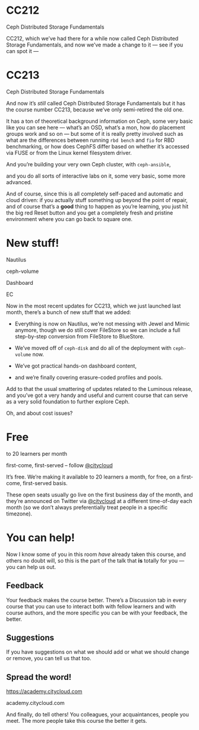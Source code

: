 # CC212

Ceph Distributed Storage Fundamentals

<!-- Note --> 
CC212, which we’ve had there for a while now 
called Ceph Distributed Storage Fundamentals, and now we’ve made a
change to it — see if you can spot it —


# CC213

Ceph Distributed Storage Fundamentals

<!-- Note --> 
And now it’s *still* called Ceph Distributed Storage Fundamentals but
it has the course number CC213, because we’ve only semi-retired the
old one.


<!-- .slide: data-background-video="videos/units.webm" data-background-size="contain" -->

<!-- Note --> 
It has a ton of theoretical background information on Ceph, some very
basic like you can see here — what’s an OSD, what’s a mon, how do
placement groups work and so on — but some of it is really pretty
involved such as what are the differences between running `rbd bench`
and `fio` for RBD benchmarking, or how does CephFS differ based on
whether it’s accessed via FUSE or from the Linux kernel filesystem
driver.


<!-- .slide: data-background-video="videos/start-playbook.webm" data-background-size="contain" -->

<!-- Note --> 
And you’re building your very own Ceph cluster, with `ceph-ansible`,


<!-- .slide: data-background-video="videos/end-of-playbook.webm" data-background-size="contain" -->

<!-- Note --> 
and you do all sorts of interactive labs on it, some very basic, some
more advanced.


<!-- .slide: data-background-video="videos/pool-create.webm" data-background-size="contain" -->

<!-- Note --> 
And of course, since this is all completely self-paced and automatic
and cloud driven: if you actually stuff something up beyond the point
of repair, and of course that’s a **good** thing to happen as you’re
learning, you just hit the big red Reset button and you get a
completely fresh and pristine environment where you can go back to
square one.


<!-- .slide: data-timing="50" -->
# New stuff!

Nautilus   <!-- .element class="fragment" -->

ceph-volume   <!-- .element class="fragment" -->

Dashboard   <!-- .element class="fragment" -->

EC   <!-- .element class="fragment" -->

<!-- Note --> 
Now in the most recent updates for CC213, which we just launched last
month, there’s a bunch of new stuff that we added:

* Everything is now on Nautilus, we’re not messing with Jewel and
  Mimic anymore, though we do still cover FileStore so we can include
  a full step-by-step conversion from FileStore to BlueStore.
  
* We’ve moved off of `ceph-disk` and do all of the deployment with
  `ceph-volume` now.

* We’ve got practical hands-on dashboard content,

* and we’re finally covering erasure-coded profiles and pools.

Add to that the usual smattering of updates related to the Luminous
release, and you’ve got a very handy and useful and current course
that can serve as a very solid foundation to further explore Ceph.


<!-- .slide: data-background-image="images/cost.svg" data-background-size="contain" data-timing="5" -->

<!-- Note --> 
Oh, and about cost issues?


# Free

to 20 learners per month

first-come, first-served – follow
[@citycloud](https://twitter.com/citycloud) 

<!-- Note --> 
It’s free. We’re making it available to 20 learners a month, for free,
on a first-come, first-served basis.

These open seats usually go live on the first business day of the
month, and they’re announced on Twitter via
[@citycloud](https://twitter.com/citycloud) at a different time-of-day
each month (so we don’t always preferentially treat people in a
specific timezone).


# You can help!

<!-- Note --> 
Now I know some of you in this room *have* already taken this course,
and others no doubt will, so this is the part of the talk that **is**
totally for you — you can help us out.


## Feedback

<!-- Note --> 
Your feedback makes the course better. There’s a Discussion tab in
every course that you can use to interact both with fellow learners
and with course authors, and the more specific you can be with your
feedback, the better.


## Suggestions

<!-- Note --> 
If you have suggestions on what we should add or what we should change
or remove, you can tell us that too.


## Spread the word!

<https://academy.citycloud.com> <!-- .element: class="qrcode" -->

academy.citycloud.com

<!-- Note --> 
And finally, do tell others! You colleagues, your acquaintances,
people you meet. The more people take this course the better it gets.
